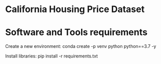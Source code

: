 # California Housing Price Dataset 
#
# Software and Tools requirements

Create a new environment:
conda create -p venv python python==3.7 -y

Install libraries:
pip install -r requirements.txt